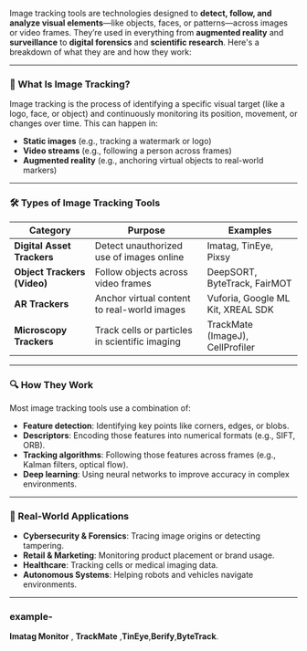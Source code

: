 Image tracking tools are technologies designed to **detect, follow, and analyze visual elements**—like objects, faces, or patterns—across images or video frames. They’re used in everything from **augmented reality** and **surveillance** to **digital forensics** and **scientific research**. Here's a breakdown of what they are and how they work:

---

### 🧠 What Is Image Tracking?
Image tracking is the process of identifying a specific visual target (like a logo, face, or object) and continuously monitoring its position, movement, or changes over time. This can happen in:
- **Static images** (e.g., tracking a watermark or logo)
- **Video streams** (e.g., following a person across frames)
- **Augmented reality** (e.g., anchoring virtual objects to real-world markers)

---

### 🛠️ Types of Image Tracking Tools

| Category | Purpose | Examples |
|---------|--------|---------|
| **Digital Asset Trackers** | Detect unauthorized use of images online | Imatag, TinEye, Pixsy |
| **Object Trackers (Video)** | Follow objects across video frames | DeepSORT, ByteTrack, FairMOT |
| **AR Trackers** | Anchor virtual content to real-world images | Vuforia, Google ML Kit, XREAL SDK |
| **Microscopy Trackers** | Track cells or particles in scientific imaging | TrackMate (ImageJ), CellProfiler |

---

### 🔍 How They Work
Most image tracking tools use a combination of:
- **Feature detection**: Identifying key points like corners, edges, or blobs.
- **Descriptors**: Encoding those features into numerical formats (e.g., SIFT, ORB).
- **Tracking algorithms**: Following those features across frames (e.g., Kalman filters, optical flow).
- **Deep learning**: Using neural networks to improve accuracy in complex environments.

---

### 🚀 Real-World Applications
- **Cybersecurity & Forensics**: Tracing image origins or detecting tampering.
- **Retail & Marketing**: Monitoring product placement or brand usage.
- **Healthcare**: Tracking cells or medical imaging data.
- **Autonomous Systems**: Helping robots and vehicles navigate environments.

---
### example-
**Imatag Monitor** , **TrackMate** ,**TinEye**,**Berify**,**ByteTrack**.